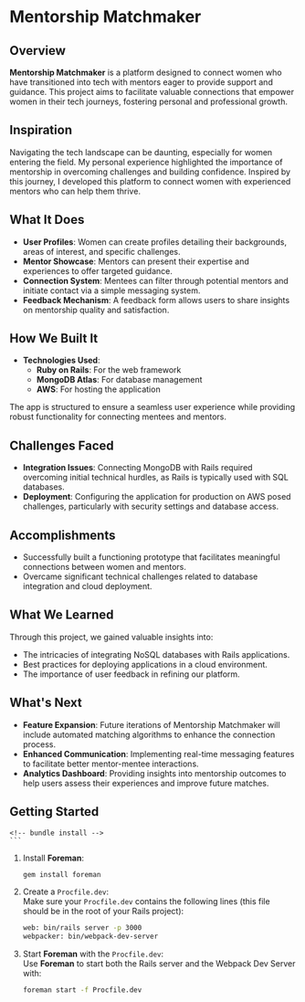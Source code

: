 # Mentorship Matchmaker

## Overview

**Mentorship Matchmaker** is a platform designed to connect women who have transitioned into tech with mentors eager to provide support and guidance. This project aims to facilitate valuable connections that empower women in their tech journeys, fostering personal and professional growth.

## Inspiration

Navigating the tech landscape can be daunting, especially for women entering the field. My personal experience highlighted the importance of mentorship in overcoming challenges and building confidence. Inspired by this journey, I developed this platform to connect women with experienced mentors who can help them thrive.

## What It Does

- **User Profiles**: Women can create profiles detailing their backgrounds, areas of interest, and specific challenges.
- **Mentor Showcase**: Mentors can present their expertise and experiences to offer targeted guidance.
- **Connection System**: Mentees can filter through potential mentors and initiate contact via a simple messaging system.
- **Feedback Mechanism**: A feedback form allows users to share insights on mentorship quality and satisfaction.

## How We Built It

- **Technologies Used**:
  - **Ruby on Rails**: For the web framework
  - **MongoDB Atlas**: For database management
  - **AWS**: For hosting the application

The app is structured to ensure a seamless user experience while providing robust functionality for connecting mentees and mentors.

## Challenges Faced

- **Integration Issues**: Connecting MongoDB with Rails required overcoming initial technical hurdles, as Rails is typically used with SQL databases.
- **Deployment**: Configuring the application for production on AWS posed challenges, particularly with security settings and database access.

## Accomplishments

- Successfully built a functioning prototype that facilitates meaningful connections between women and mentors.
- Overcame significant technical challenges related to database integration and cloud deployment.

## What We Learned

Through this project, we gained valuable insights into:

- The intricacies of integrating NoSQL databases with Rails applications.
- Best practices for deploying applications in a cloud environment.
- The importance of user feedback in refining our platform.

## What's Next

- **Feature Expansion**: Future iterations of Mentorship Matchmaker will include automated matching algorithms to enhance the connection process.
- **Enhanced Communication**: Implementing real-time messaging features to facilitate better mentor-mentee interactions.
- **Analytics Dashboard**: Providing insights into mentorship outcomes to help users assess their experiences and improve future matches.

## Getting Started

<!-- To run the project locally, clone the repository and follow these steps:

1.  Install the necessary dependencies:

    ```bash -->

    <!-- bundle install -->
    ```

1.  Install **Foreman**:

    ```bash
    gem install foreman
    ```

1.  Create a `Procfile.dev`:  
    Make sure your `Procfile.dev` contains the following lines (this file should be in the root of your Rails project):

    ```bash
    web: bin/rails server -p 3000
    webpacker: bin/webpack-dev-server
    ```

1.  Start **Foreman** with the `Procfile.dev`:  
    Use **Foreman** to start both the Rails server and the Webpack Dev Server with:

    ```bash
    foreman start -f Procfile.dev
    ```
